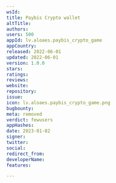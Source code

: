 ```yaml
---
wsId: 
title: Paybis Crypto wallet
altTitle: 
authors: 
users: 500
appId: lv.aloaes.paybis_crypto_game
appCountry: 
released: 2022-06-01
updated: 2022-06-01
version: 1.0.0
stars: 
ratings: 
reviews: 
website: 
repository: 
issue: 
icon: lv.aloaes.paybis_crypto_game.png
bugbounty: 
meta: removed
verdict: fewusers
appHashes: 
date: 2023-01-02
signer: 
twitter: 
social: 
redirect_from: 
developerName: 
features: 

---
```


